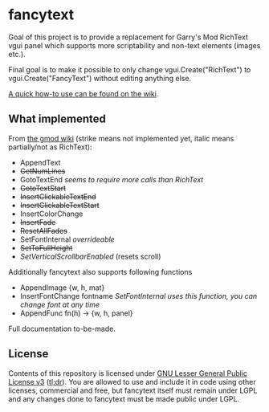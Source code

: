 # fancytext
Goal of this project is to provide a replacement for Garry's Mod RichText vgui panel which supports more scriptability and non-text elements (images etc.).

Final goal is to make it possible to only change vgui.Create("RichText") to vgui.Create("FancyText") without editing anything else.

[A quick how-to use can be found on the wiki](https://github.com/Herover/fancytext/wiki).

## What implemented
From [the gmod wiki](http://wiki.garrysmod.com/page/Category:RichText) (strike means not implemented yet, italic means partially/not as RichText):
* AppendText
* ~~GetNumLines~~
* GotoTextEnd _seems to require more calls than RichText_
* ~~GotoTextStart~~
* ~~InsertClickableTextEnd~~
* ~~InsertClickableTextStart~~
* InsertColorChange
* ~~InsertFade~~
* ~~ResetAllFades~~
* SetFontInternal _overrideable_
* ~~SetToFullHeight~~
* _SetVerticalScrollbarEnabled_ (resets scroll)

Additionally fancytext also supports following functions
* AppendImage {w, h, mat}
* InsertFontChange fontname _SetFontInternal uses this function, you can change font at any time_
* AppendFunc fn(h) -> {w, h, panel}

Full documentation to-be-made.

## License
Contents of this repository is licensed under [GNU Lesser General Public License v3](http://www.gnu.org/licenses/lgpl-3.0.html) ([tl;dr](https://tldrlegal.com/license/gnu-lesser-general-public-license-v3-%28lgpl-3%29)).
You are allowed to use and include it in code using other licenses, commercial and free, but fancytext itself must remain under LGPL and any changes done to fancytext must be made public under LGPL.
